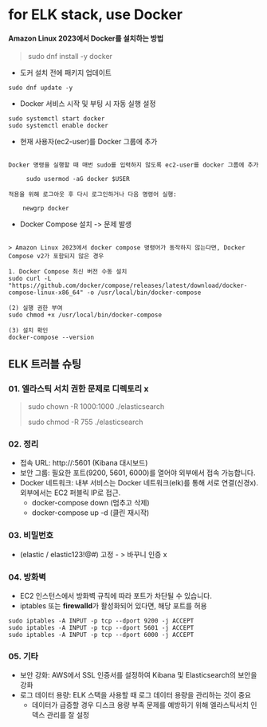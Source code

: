 # for ELK stack, use Docker

#### Amazon Linux 2023에서 Docker를 설치하는 방법

> sudo dnf install -y docker

- 도커 설치 전에 패키지 업데이트
```angular2html
sudo dnf update -y
```

-  Docker 서비스 시작 및 부팅 시 자동 실행 설정
```angular2html
sudo systemctl start docker
sudo systemctl enable docker
```

-  현재 사용자(ec2-user)를 Docker 그룹에 추가
```angular2html

Docker 명령을 실행할 때 매번 sudo를 입력하지 않도록 ec2-user를 docker 그룹에 추가

     sudo usermod -aG docker $USER

적용을 위해 로그아웃 후 다시 로그인하거나 다음 명령어 실행:

    newgrp docker
```

- Docker Compose 설치 -> 문제 발생
```angular2html

> Amazon Linux 2023에서 docker compose 명령어가 동작하지 않는다면, Docker Compose v2가 포함되지 않은 경우

1. Docker Compose 최신 버전 수동 설치
sudo curl -L "https://github.com/docker/compose/releases/latest/download/docker-compose-linux-x86_64" -o /usr/local/bin/docker-compose

(2) 실행 권한 부여
sudo chmod +x /usr/local/bin/docker-compose

(3) 설치 확인
docker-compose --version
```
## ELK 트러블 슈팅

### 01. 엘라스틱 서치 권한 문제로 디렉토리 x 

> sudo chown -R 1000:1000 ./elasticsearch
> 
> sudo chmod -R 755 ./elasticsearch

### 02. 정리
 - 접속 URL: http://<EC2-Public-IP>:5601 (Kibana 대시보드)
 - 보안 그룹: 필요한 포트(9200, 5601, 6000)를 열어야 외부에서 접속 가능합니다.
 - Docker 네트워크: 내부 서비스는 Docker 네트워크(elk)를 통해 서로 연결(신경x). 외부에서는 EC2 퍼블릭 IP로 접근.
    * docker-compose down (멈추고 삭제)
    *  docker-compose up -d (클린 재시작)


### 03. 비밀번호 
- (elastic / elastic123!@#) 고정 - > 바꾸니 인증 x 

### 04. 방화벽 
- EC2 인스턴스에서 방화벽 규칙에 따라 포트가 차단될 수 있습니다. 
- iptables 또는 **firewalld**가 활성화되어 있다면, 해당 포트를 허용
```angular2html
sudo iptables -A INPUT -p tcp --dport 9200 -j ACCEPT
sudo iptables -A INPUT -p tcp --dport 5601 -j ACCEPT
sudo iptables -A INPUT -p tcp --dport 6000 -j ACCEPT
```

### 05. 기타 
- 보안 강화: AWS에서 SSL 인증서를 설정하여 Kibana 및 Elasticsearch의 보안을 강화
- 로그 데이터 용량: ELK 스택을 사용할 때 로그 데이터 용량을 관리하는 것이 중요
  * 데이터가 급증할 경우 디스크 용량 부족 문제를 예방하기 위해 엘라스틱서치 인덱스 관리를 잘 설정